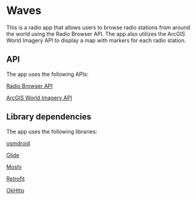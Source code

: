 # Waves

This is a radio app that allows users to browse radio stations from around the world using the Radio Browser API. The app also utilizes the ArcGIS World Imagery API to display a map with markers for each radio station.

## API

The app uses the following APIs:

[Radio Browser API](https://all.api.radio-browser.info/)

[ArcGIS World Imagery API](https://server.arcgisonline.com/arcgis/rest/services/World_Imagery/MapServer)

## Library dependencies

The app uses the following libraries:

[osmdroid](https://github.com/osmdroid/osmdroid)

[Glide](https://github.com/bumptech/glide)

[Moshi](https://github.com/square/moshi)

[Retrofit](https://github.com/square/retrofit)

[OkHttp](https://github.com/square/okhttp)

